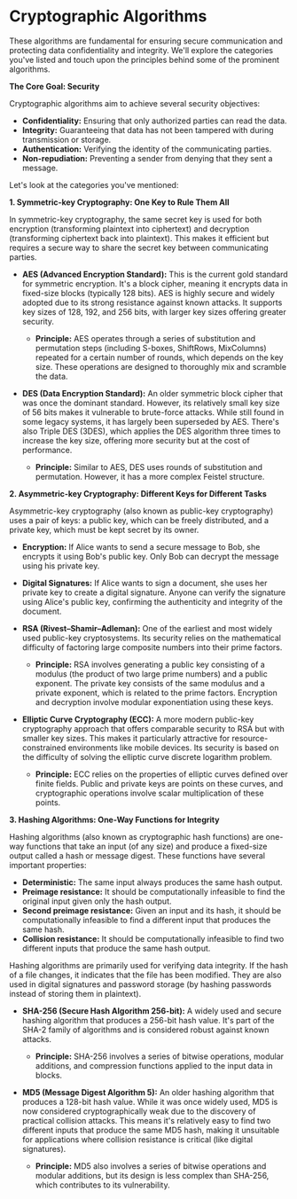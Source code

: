 # Cryptographic Algorithms

These algorithms are fundamental for ensuring secure communication and protecting data confidentiality and integrity. We'll explore the categories you've listed and touch upon the principles behind some of the prominent algorithms.

**The Core Goal: Security**

Cryptographic algorithms aim to achieve several security objectives:

* **Confidentiality:** Ensuring that only authorized parties can read the data.
* **Integrity:** Guaranteeing that data has not been tampered with during transmission or storage.
* **Authentication:** Verifying the identity of the communicating parties.
* **Non-repudiation:** Preventing a sender from denying that they sent a message.

Let's look at the categories you've mentioned:

**1. Symmetric-key Cryptography: One Key to Rule Them All**

In symmetric-key cryptography, the same secret key is used for both encryption (transforming plaintext into ciphertext) and decryption (transforming ciphertext back into plaintext). This makes it efficient but requires a secure way to share the secret key between communicating parties.

* **AES (Advanced Encryption Standard):** This is the current gold standard for symmetric encryption. It's a block cipher, meaning it encrypts data in fixed-size blocks (typically 128 bits). AES is highly secure and widely adopted due to its strong resistance against known attacks. It supports key sizes of 128, 192, and 256 bits, with larger key sizes offering greater security.

    * **Principle:** AES operates through a series of substitution and permutation steps (including S-boxes, ShiftRows, MixColumns) repeated for a certain number of rounds, which depends on the key size. These operations are designed to thoroughly mix and scramble the data.

* **DES (Data Encryption Standard):** An older symmetric block cipher that was once the dominant standard. However, its relatively small key size of 56 bits makes it vulnerable to brute-force attacks. While still found in some legacy systems, it has largely been superseded by AES. There's also Triple DES (3DES), which applies the DES algorithm three times to increase the key size, offering more security but at the cost of performance.

    * **Principle:** Similar to AES, DES uses rounds of substitution and permutation. However, it has a more complex Feistel structure.

**2. Asymmetric-key Cryptography: Different Keys for Different Tasks**

Asymmetric-key cryptography (also known as public-key cryptography) uses a pair of keys: a public key, which can be freely distributed, and a private key, which must be kept secret by its owner.

* **Encryption:** If Alice wants to send a secure message to Bob, she encrypts it using Bob's public key. Only Bob can decrypt the message using his private key.
* **Digital Signatures:** If Alice wants to sign a document, she uses her private key to create a digital signature. Anyone can verify the signature using Alice's public key, confirming the authenticity and integrity of the document.

* **RSA (Rivest–Shamir–Adleman):** One of the earliest and most widely used public-key cryptosystems. Its security relies on the mathematical difficulty of factoring large composite numbers into their prime factors.

    * **Principle:** RSA involves generating a public key consisting of a modulus (the product of two large prime numbers) and a public exponent. The private key consists of the same modulus and a private exponent, which is related to the prime factors. Encryption and decryption involve modular exponentiation using these keys.

* **Elliptic Curve Cryptography (ECC):** A more modern public-key cryptography approach that offers comparable security to RSA but with smaller key sizes. This makes it particularly attractive for resource-constrained environments like mobile devices. Its security is based on the difficulty of solving the elliptic curve discrete logarithm problem.

    * **Principle:** ECC relies on the properties of elliptic curves defined over finite fields. Public and private keys are points on these curves, and cryptographic operations involve scalar multiplication of these points.

**3. Hashing Algorithms: One-Way Functions for Integrity**

Hashing algorithms (also known as cryptographic hash functions) are one-way functions that take an input (of any size) and produce a fixed-size output called a hash or message digest. These functions have several important properties:

* **Deterministic:** The same input always produces the same hash output.
* **Preimage resistance:** It should be computationally infeasible to find the original input given only the hash output.
* **Second preimage resistance:** Given an input and its hash, it should be computationally infeasible to find a different input that produces the same hash.
* **Collision resistance:** It should be computationally infeasible to find two different inputs that produce the same hash output.

Hashing algorithms are primarily used for verifying data integrity. If the hash of a file changes, it indicates that the file has been modified. They are also used in digital signatures and password storage (by hashing passwords instead of storing them in plaintext).

* **SHA-256 (Secure Hash Algorithm 256-bit):** A widely used and secure hashing algorithm that produces a 256-bit hash value. It's part of the SHA-2 family of algorithms and is considered robust against known attacks.

    * **Principle:** SHA-256 involves a series of bitwise operations, modular additions, and compression functions applied to the input data in blocks.

* **MD5 (Message Digest Algorithm 5):** An older hashing algorithm that produces a 128-bit hash value. While it was once widely used, MD5 is now considered cryptographically weak due to the discovery of practical collision attacks. This means it's relatively easy to find two different inputs that produce the same MD5 hash, making it unsuitable for applications where collision resistance is critical (like digital signatures).

    * **Principle:** MD5 also involves a series of bitwise operations and modular additions, but its design is less complex than SHA-256, which contributes to its vulnerability.